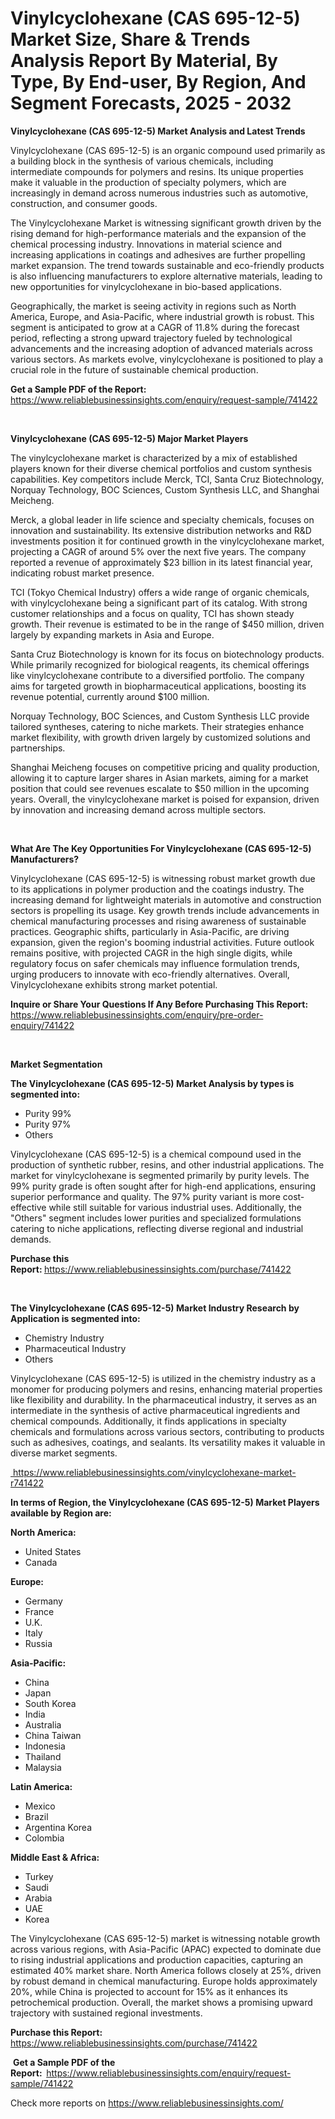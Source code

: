 <p><h1>Vinylcyclohexane (CAS 695-12-5) Market Size, Share & Trends Analysis Report By Material, By Type, By End-user, By Region, And Segment Forecasts, 2025 - 2032</h1></p><p><strong>Vinylcyclohexane (CAS 695-12-5) Market Analysis and Latest Trends</strong></p>
<p><p>Vinylcyclohexane (CAS 695-12-5) is an organic compound used primarily as a building block in the synthesis of various chemicals, including intermediate compounds for polymers and resins. Its unique properties make it valuable in the production of specialty polymers, which are increasingly in demand across numerous industries such as automotive, construction, and consumer goods.</p><p>The Vinylcyclohexane Market is witnessing significant growth driven by the rising demand for high-performance materials and the expansion of the chemical processing industry. Innovations in material science and increasing applications in coatings and adhesives are further propelling market expansion. The trend towards sustainable and eco-friendly products is also influencing manufacturers to explore alternative materials, leading to new opportunities for vinylcyclohexane in bio-based applications.</p><p>Geographically, the market is seeing activity in regions such as North America, Europe, and Asia-Pacific, where industrial growth is robust. This segment is anticipated to grow at a CAGR of 11.8% during the forecast period, reflecting a strong upward trajectory fueled by technological advancements and the increasing adoption of advanced materials across various sectors. As markets evolve, vinylcyclohexane is positioned to play a crucial role in the future of sustainable chemical production.</p></p>
<p><strong>Get a Sample PDF of the Report:&nbsp;</strong> <a href="https://www.reliablebusinessinsights.com/enquiry/request-sample/741422?utm_campaign=2298&utm_medium=2&utm_source=Github&utm_content=ia&utm_term=02042025&utm_id=vinylcyclohexane-cas-695-12-5">https://www.reliablebusinessinsights.com/enquiry/request-sample/741422</a></p>
<p>&nbsp;</p>
<p><strong>Vinylcyclohexane (CAS 695-12-5) Major Market Players</strong></p>
<p><p>The vinylcyclohexane market is characterized by a mix of established players known for their diverse chemical portfolios and custom synthesis capabilities. Key competitors include Merck, TCI, Santa Cruz Biotechnology, Norquay Technology, BOC Sciences, Custom Synthesis LLC, and Shanghai Meicheng. </p><p>Merck, a global leader in life science and specialty chemicals, focuses on innovation and sustainability. Its extensive distribution networks and R&D investments position it for continued growth in the vinylcyclohexane market, projecting a CAGR of around 5% over the next five years. The company reported a revenue of approximately $23 billion in its latest financial year, indicating robust market presence.</p><p>TCI (Tokyo Chemical Industry) offers a wide range of organic chemicals, with vinylcyclohexane being a significant part of its catalog. With strong customer relationships and a focus on quality, TCI has shown steady growth. Their revenue is estimated to be in the range of $450 million, driven largely by expanding markets in Asia and Europe.</p><p>Santa Cruz Biotechnology is known for its focus on biotechnology products. While primarily recognized for biological reagents, its chemical offerings like vinylcyclohexane contribute to a diversified portfolio. The company aims for targeted growth in biopharmaceutical applications, boosting its revenue potential, currently around $100 million.</p><p>Norquay Technology, BOC Sciences, and Custom Synthesis LLC provide tailored syntheses, catering to niche markets. Their strategies enhance market flexibility, with growth driven largely by customized solutions and partnerships. </p><p>Shanghai Meicheng focuses on competitive pricing and quality production, allowing it to capture larger shares in Asian markets, aiming for a market position that could see revenues escalate to $50 million in the upcoming years. Overall, the vinylcyclohexane market is poised for expansion, driven by innovation and increasing demand across multiple sectors.</p></p>
<p>&nbsp;</p>
<p><strong>What Are The Key Opportunities For Vinylcyclohexane (CAS 695-12-5) Manufacturers?</strong></p>
<p><p>Vinylcyclohexane (CAS 695-12-5) is witnessing robust market growth due to its applications in polymer production and the coatings industry. The increasing demand for lightweight materials in automotive and construction sectors is propelling its usage. Key growth trends include advancements in chemical manufacturing processes and rising awareness of sustainable practices. Geographic shifts, particularly in Asia-Pacific, are driving expansion, given the region's booming industrial activities. Future outlook remains positive, with projected CAGR in the high single digits, while regulatory focus on safer chemicals may influence formulation trends, urging producers to innovate with eco-friendly alternatives. Overall, Vinylcyclohexane exhibits strong market potential.</p></p>
<p><strong>Inquire or Share Your Questions If Any Before Purchasing This Report:</strong> <a href="https://www.reliablebusinessinsights.com/enquiry/pre-order-enquiry/741422?utm_campaign=2298&utm_medium=2&utm_source=Github&utm_content=ia&utm_term=02042025&utm_id=vinylcyclohexane-cas-695-12-5">https://www.reliablebusinessinsights.com/enquiry/pre-order-enquiry/741422</a></p>
<p>&nbsp;</p>
<p><strong>Market Segmentation</strong></p>
<p><strong>The Vinylcyclohexane (CAS 695-12-5) Market Analysis by types is segmented into:</strong></p>
<p><ul><li>Purity 99%</li><li>Purity 97%</li><li>Others</li></ul></p>
<p><p>Vinylcyclohexane (CAS 695-12-5) is a chemical compound used in the production of synthetic rubber, resins, and other industrial applications. The market for vinylcyclohexane is segmented primarily by purity levels. The 99% purity grade is often sought after for high-end applications, ensuring superior performance and quality. The 97% purity variant is more cost-effective while still suitable for various industrial uses. Additionally, the "Others" segment includes lower purities and specialized formulations catering to niche applications, reflecting diverse regional and industrial demands.</p></p>
<p><strong>Purchase this Report:&nbsp;</strong><a href="https://www.reliablebusinessinsights.com/purchase/741422?utm_campaign=2298&utm_medium=2&utm_source=Github&utm_content=ia&utm_term=02042025&utm_id=vinylcyclohexane-cas-695-12-5">https://www.reliablebusinessinsights.com/purchase/741422</a></p>
<p>&nbsp;</p>
<p><strong>The Vinylcyclohexane (CAS 695-12-5) Market Industry Research by Application is segmented into:</strong></p>
<p><ul><li>Chemistry Industry</li><li>Pharmaceutical Industry</li><li>Others</li></ul></p>
<p><p>Vinylcyclohexane (CAS 695-12-5) is utilized in the chemistry industry as a monomer for producing polymers and resins, enhancing material properties like flexibility and durability. In the pharmaceutical industry, it serves as an intermediate in the synthesis of active pharmaceutical ingredients and chemical compounds. Additionally, it finds applications in specialty chemicals and formulations across various sectors, contributing to products such as adhesives, coatings, and sealants. Its versatility makes it valuable in diverse market segments.</p></p>
<p><a href="https://www.reliablebusinessinsights.com/vinylcyclohexane-market-r741422?utm_campaign=2298&utm_medium=2&utm_source=Github&utm_content=ia&utm_term=02042025&utm_id=vinylcyclohexane-cas-695-12-5">&nbsp;https://www.reliablebusinessinsights.com/vinylcyclohexane-market-r741422</a></p>
<p><strong>In terms of Region, the Vinylcyclohexane (CAS 695-12-5) Market Players available by Region are:</strong></p>
<p>
    <p> <strong> North America: </strong>
        <ul>
            <li>United States</li>
            <li>Canada</li>
        </ul>
        </p> 
    <p> <strong> Europe: </strong>
        <ul>
            <li>Germany</li>
            <li>France</li>
            <li>U.K.</li>
            <li>Italy</li>
            <li>Russia</li>
        </ul>
        </p> 
    <p> <strong> Asia-Pacific: </strong>
        <ul>
            <li>China</li>
            <li>Japan</li>
            <li>South Korea</li>
            <li>India</li>
            <li>Australia</li>
            <li>China Taiwan</li>
            <li>Indonesia</li>
            <li>Thailand</li>
            <li>Malaysia</li>
        </ul>
        </p> 
    <p> <strong> Latin America: </strong>
        <ul>
            <li>Mexico</li>
            <li>Brazil</li>
            <li>Argentina Korea</li>
            <li>Colombia</li>
        </ul>
        </p> 
    <p> <strong> Middle East & Africa: </strong>
        <ul>
            <li>Turkey</li>
            <li>Saudi</li>
            <li>Arabia</li>
            <li>UAE</li>
            <li>Korea</li>
        </ul>
    </p>
    </p>
<p><p>The Vinylcyclohexane (CAS 695-12-5) market is witnessing notable growth across various regions, with Asia-Pacific (APAC) expected to dominate due to rising industrial applications and production capacities, capturing an estimated 40% market share. North America follows closely at 25%, driven by robust demand in chemical manufacturing. Europe holds approximately 20%, while China is projected to account for 15% as it enhances its petrochemical production. Overall, the market shows a promising upward trajectory with sustained regional investments.</p></p>
<p><strong>Purchase this Report: </strong><a href="https://www.reliablebusinessinsights.com/purchase/741422?utm_campaign=2298&utm_medium=2&utm_source=Github&utm_content=ia&utm_term=02042025&utm_id=vinylcyclohexane-cas-695-12-5">https://www.reliablebusinessinsights.com/purchase/741422</a></p>
<p>&nbsp;<strong>Get a Sample PDF of the Report:&nbsp;&nbsp;</strong><a href="https://www.reliablebusinessinsights.com/enquiry/request-sample/741422?utm_campaign=2298&utm_medium=2&utm_source=Github&utm_content=ia&utm_term=02042025&utm_id=vinylcyclohexane-cas-695-12-5">https://www.reliablebusinessinsights.com/enquiry/request-sample/741422</a></p>
<p><strong></strong></p>
<p>Check more reports on <a href="https://www.reliablebusinessinsights.com/?utm_campaign=2298&utm_medium=2&utm_source=Github&utm_content=ia&utm_term=02042025&utm_id=vinylcyclohexane-cas-695-12-5">https://www.reliablebusinessinsights.com/</a></p>